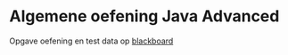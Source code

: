 # Algemene oefening Java Advanced

Opgave oefening en test data op [blackboard](https://bb.pxl.be/webapps/blackboard/content/listContentEditable.jsp?content_id=_1086581_1&course_id=_26655_1)



